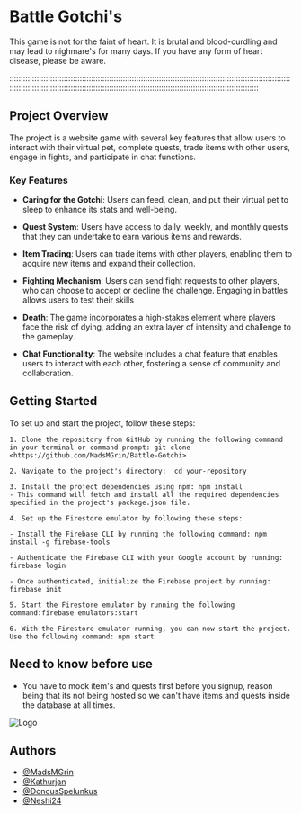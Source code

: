 # Battle Gotchi's
 This game is not for the faint of heart. It is brutal and blood-curdling and may lead to nighmare's for many days. If you have any form of heart disease, please be aware.

::::::::::::::::::::::::::::::::::::::::::::::::::::::::::::::::::::::::::::::::::::::::::::::::::::::::::::::::::::::::::::::::::::::::::::::::::::::::::::::::::::::::::::::::::::::::::::::::::::::::::::::::::::::::::::::::::::::::::
## Project Overview

The project is a website game with several key features that allow users to interact with their virtual pet, complete quests, trade items with other users, engage in fights, and participate in chat functions.

### Key Features

- **Caring for the Gotchi**: Users can feed, clean, and put their virtual pet to sleep to enhance its stats and well-being.

- **Quest System**: Users have access to daily, weekly, and monthly quests that they can undertake to earn various items and rewards.

- **Item Trading**: Users can trade items with other players, enabling them to acquire new items and expand their collection.

- **Fighting Mechanism**: Users can send fight requests to other players, who can choose to accept or decline the challenge. Engaging in battles allows users to test their skills

- **Death**: The game incorporates a high-stakes element where players face the risk of dying, adding an extra layer of intensity and challenge to the gameplay.

- **Chat Functionality**: The website includes a chat feature that enables users to interact with each other, fostering a sense of community and collaboration.


## Getting Started

To set up and start the project, follow these steps:

    1. Clone the repository from GitHub by running the following command in your terminal or command prompt: git clone <https://github.com/MadsMGrin/Battle-Gotchi>
   
    2. Navigate to the project's directory:  cd your-repository

    3. Install the project dependencies using npm: npm install 
    - This command will fetch and install all the required dependencies specified in the project's package.json file.

    4. Set up the Firestore emulator by following these steps:

    - Install the Firebase CLI by running the following command: npm install -g firebase-tools

    - Authenticate the Firebase CLI with your Google account by running: firebase login
    
    - Once authenticated, initialize the Firebase project by running: firebase init

    5. Start the Firestore emulator by running the following command:firebase emulators:start
    
    6. With the Firestore emulator running, you can now start the project. Use the following command: npm start

## Need to know before use
- You have to mock item's and quests first before you signup, reason being that its not being hosted so we can't have items and quests inside the database at all times.


![Logo](https://th.bing.com/th/id/OIG.wCTMa6K53R5TTk70xjyW?pid=ImgGn)



    
                          




   









## Authors
- [@MadsMGrin](https://github.com/MadsMGrin)
- [@Kathurjan](https://github.com/Kathurjan)
- [@DoncusSpelunkus](https://github.com/DoncusSpelunkus)
- [@Neshi24](https://github.com/Neshi24)
